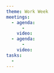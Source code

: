 ```yaml
---
theme: Work Week
meetings:
  - agenda:
      -
    video:
  - agenda:
      -
    video:
tasks:
  -
---
```


